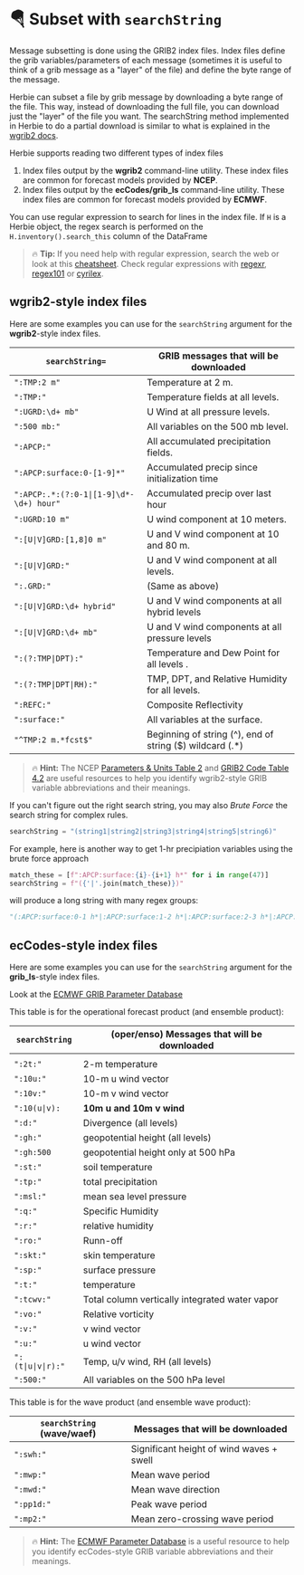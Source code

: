 # 🪂 Subset with `searchString`

Message subsetting is done using the GRIB2 index files. Index files define the grib variables/parameters of each message (sometimes it is useful to think of a grib message as a "layer" of the file) and define the byte range of the message.

Herbie can subset a file by grib message by downloading a byte range of the file. This way, instead of downloading the full file, you can download just the "layer" of the file you want. The searchString method implemented in Herbie to do a partial download is similar to what is explained in the [wgrib2 docs](https://www.cpc.ncep.noaa.gov/products/wesley/fast_downloading_grib.html).

Herbie supports reading two different types of index files

1. Index files output by the **wgrib2** command-line utility. These index files are common for forecast models provided by **NCEP**.
2. Index files output by the **ecCodes/grib_ls** command-line utility. These index files are common for forecast models provided by **ECMWF**.

You can use regular expression to search for lines in the index file. If `H` is a Herbie object, the regex search is performed on the `H.inventory().search_this` column of the DataFrame

> 🔥 **Tip:** If you need help with regular expression, search the web or look at this [cheatsheet](https://www.petefreitag.com/cheatsheets/regex/). Check regular expressions with [regexr](https://regexr.com/), [regex101](https://regex101.com/) or [cyrilex](https://extendsclass.com/regex-tester.html).

## wgrib2-style index files

Here are some examples you can use for the `searchString` argument for the **wgrib2**-style index files.

| `searchString=`                         | GRIB messages that will be downloaded                     |
| --------------------------------------- | --------------------------------------------------------- |
| `":TMP:2 m"`                            | Temperature at 2 m.                                       |
| `":TMP:"`                               | Temperature fields at all levels.                         |
| `":UGRD:\d+ mb"`                        | U Wind at all pressure levels.                            |
| `":500 mb:"`                            | All variables on the 500 mb level.                        |
| `":APCP:"`                              | All accumulated precipitation fields.                     |
| `":APCP:surface:0-[1-9]*"`              | Accumulated precip since initialization time              |
| `":APCP:.*:(?:0-1\|[1-9]\d*-\d+) hour"` | Accumulated precip over last hour                         |
| `":UGRD:10 m"`                          | U wind component at 10 meters.                            |
| `":[U\|V]GRD:[1,8]0 m"`                 | U and V wind component at 10 and 80 m.                    |
| `":[U\|V]GRD:"`                         | U and V wind component at all levels.                     |
| `":.GRD:"`                              | (Same as above)                                           |
| `":[U\|V]GRD:\d+ hybrid"`               | U and V wind components at all hybrid levels              |
| `":[U\|V]GRD:\d+ mb"`                   | U and V wind components at all pressure levels            |
| `":(?:TMP\|DPT):"`                      | Temperature and Dew Point for all levels .                |
| `":(?:TMP\|DPT\|RH):"`                  | TMP, DPT, and Relative Humidity for all levels.           |
| `":REFC:"`                              | Composite Reflectivity                                    |
| `":surface:"`                           | All variables at the surface.                             |
| `"^TMP:2 m.*fcst$"`                     | Beginning of string (^), end of string ($) wildcard (.\*) |

> 🔥 **Hint:** The NCEP [Parameters & Units Table 2](https://www.nco.ncep.noaa.gov/pmb/docs/on388/table2.html) and [GRIB2 Code Table 4.2](https://www.nco.ncep.noaa.gov/pmb/docs/grib2/grib2_doc/grib2_table4-2.shtml) are useful resources to help you identify wgrib2-style GRIB variable abbreviations and their meanings.

If you can't figure out the right search string, you may also _Brute Force_ the search string for complex rules.

```python
searchString = "(string1|string2|string3|string4|string5|string6)"
```

For example, here is another way to get 1-hr precipiation variables using the brute force approach

```python
match_these = [f":APCP:surface:{i}-{i+1} h*" for i in range(47)]
searchString = f"({'|'.join(match_these)})"
```

will produce a long string with many regex groups:

```python
"(:APCP:surface:0-1 h*|:APCP:surface:1-2 h*|:APCP:surface:2-3 h*|:APCP:surface:3-4 h*|:APCP:surface:4-5 h*|:APCP:surface:5-6 h*|:APCP:surface:6-7 h*|:APCP:surface:7-8 h*|:APCP:surface:8-9 h*|:APCP:surface:9-10 h*|:APCP:surface:10-11 h*|:APCP:surface:11-12 h*|:APCP:surface:12-13 h*|:APCP:surface:13-14 h*|:APCP:surface:14-15 h*|:APCP:surface:15-16 h*|:APCP:surface:16-17 h*|:APCP:surface:17-18 h*|:APCP:surface:18-19 h*|:APCP:surface:19-20 h*|:APCP:surface:20-21 h*|:APCP:surface:21-22 h*|:APCP:surface:22-23 h*|:APCP:surface:23-24 h*|:APCP:surface:24-25 h*|:APCP:surface:25-26 h*|:APCP:surface:26-27 h*|:APCP:surface:27-28 h*|:APCP:surface:28-29 h*|:APCP:surface:29-30 h*|:APCP:surface:30-31 h*|:APCP:surface:31-32 h*|:APCP:surface:32-33 h*|:APCP:surface:33-34 h*|:APCP:surface:34-35 h*|:APCP:surface:35-36 h*|:APCP:surface:36-37 h*|:APCP:surface:37-38 h*|:APCP:surface:38-39 h*|:APCP:surface:39-40 h*|:APCP:surface:40-41 h*|:APCP:surface:41-42 h*|:APCP:surface:42-43 h*|:APCP:surface:43-44 h*|:APCP:surface:44-45 h*|:APCP:surface:45-46 h*|:APCP:surface:46-47 h*)"
```

## ecCodes-style index files

Here are some examples you can use for the `searchString` argument for the **grib_ls**-style index files.

Look at the [ECMWF GRIB Parameter Database](https://apps.ecmwf.int/codes/grib/param-db)

This table is for the operational forecast product (and ensemble product):

| `searchString`     | (oper/enso) Messages that will be downloaded   |
| ------------------ | ---------------------------------------------- |
|                    |                                                |
| `":2t:"`           | 2-m temperature                                |
| `":10u:"`          | 10-m u wind vector                             |
| `":10v:"`          | 10-m v wind vector                             |
| `":10(u\|v):`      | **10m u and 10m v wind**                       |
| `":d:"`            | Divergence (all levels)                        |
| `":gh:"`           | geopotential height (all levels)               |
| `":gh:500`         | geopotential height only at 500 hPa            |
| `":st:"`           | soil temperature                               |
| `":tp:"`           | total precipitation                            |
| `":msl:"`          | mean sea level pressure                        |
| `":q:"`            | Specific Humidity                              |
| `":r:"`            | relative humidity                              |
| `":ro:"`           | Runn-off                                       |
| `":skt:"`          | skin temperature                               |
| `":sp:"`           | surface pressure                               |
| `":t:"`            | temperature                                    |
| `":tcwv:"`         | Total column vertically integrated water vapor |
| `":vo:"`           | Relative vorticity                             |
| `":v:"`            | v wind vector                                  |
| `":u:"`            | u wind vector                                  |
| `":(t\|u\|v\|r):"` | Temp, u/v wind, RH (all levels)                |
| `":500:"`          | All variables on the 500 hPa level             |

This table is for the wave product (and ensemble wave product):

| `searchString` (wave/waef) | Messages that will be downloaded         |
| ------------------------ | ---------------------------------------- |
| `":swh:"`                | Significant height of wind waves + swell |
| `":mwp:"`                | Mean wave period                         |
| `":mwd:"`                | Mean wave direction                      |
| `":pp1d:"`               | Peak wave period                         |
| `":mp2:"`                | Mean zero-crossing wave period           |

> 🔥 **Hint:** The [ECMWF Parameter Database](https://apps.ecmwf.int/codes/grib/param-db?filter=grib2) is a useful resource to help you identify ecCodes-style GRIB variable abbreviations and their meanings.
